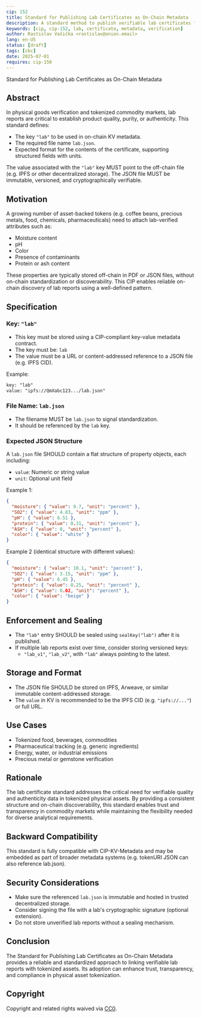 ```yaml
---
cip: 152
title: Standard for Publishing Lab Certificates as On-Chain Metadata
description: A standard method to publish verifiable lab certificates for physical or tokenized assets using structured metadata.
keywords: [cip, cip-152, lab, certificate, metadata, verification]
author: Rastislav Vašička <rastislav@onion.email>
lang: en-US
status: [draft]
tags: [cbc]
date: 2025-07-01
requires: cip-150
---
```


Standard for Publishing Lab Certificates as On-Chain Metadata

<!--truncate-->

## Abstract

In physical goods verification and tokenized commodity markets, lab reports are critical to establish product quality, purity, or authenticity. This standard defines:

- The key `"lab"` to be used in on-chain KV metadata.
- The required file name `lab.json`.
- Expected format for the contents of the certificate, supporting structured fields with units.

The value associated with the `"lab"` key MUST point to the off-chain file (e.g. IPFS or other decentralized storage). The JSON file MUST be immutable, versioned, and cryptographically verifiable.

## Motivation

A growing number of asset-backed tokens (e.g. coffee beans, precious metals, food, chemicals, pharmaceuticals) need to attach lab-verified attributes such as:

- Moisture content
- pH
- Color
- Presence of contaminants
- Protein or ash content

These properties are typically stored off-chain in PDF or JSON files, without on-chain standardization or discoverability. This CIP enables reliable on-chain discovery of lab reports using a well-defined pattern.

## Specification

### Key: `"lab"`

- This key must be stored using a CIP-compliant key-value metadata contract.
- The key must be: `lab`
- The value must be a URL or content-addressed reference to a JSON file (e.g. IPFS CID).

Example:

```txt
key: "lab"
value: "ipfs://QmXabc123.../lab.json"
```

### File Name: `lab.json`

- The filename MUST be `lab.json` to signal standardization.
- It should be referenced by the `lab` key.

### Expected JSON Structure

A `lab.json` file SHOULD contain a flat structure of property objects, each including:

- `value`: Numeric or string value
- `unit`: Optional unit field

Example 1:

```json
{
  "moisture": { "value": 9.7, "unit": "percent" },
  "SO2": { "value": 4.83, "unit": "ppm" },
  "pH": { "value": 6.51 },
  "protein": { "value": 0.31, "unit": "percent" },
  "ASH": { "value": 0, "unit": "percent" },
  "color": { "value": "white" }
}
```

Example 2 (identical structure with different values):

```json
{
  "moisture": { "value": 10.1, "unit": "percent" },
  "SO2": { "value": 3.15, "unit": "ppm" },
  "pH": { "value": 6.45 },
  "protein": { "value": 0.25, "unit": "percent" },
  "ASH": { "value": 0.02, "unit": "percent" },
  "color": { "value": "beige" }
}
```

## Enforcement and Sealing

- The `"lab"` entry SHOULD be sealed using `sealKey("lab")` after it is published.
- If multiple lab reports exist over time, consider storing versioned keys:
  - `"lab_v1"`, `"lab_v2"`, with `"lab"` always pointing to the latest.

## Storage and Format

- The JSON file SHOULD be stored on IPFS, Arweave, or similar immutable content-addressed storage.
- The `value` in KV is recommended to be the IPFS CID (e.g. `"ipfs://..."`) or full URL.

## Use Cases

- Tokenized food, beverages, commodities
- Pharmaceutical tracking (e.g. generic ingredients)
- Energy, water, or industrial emissions
- Precious metal or gemstone verification

## Rationale

The lab certificate standard addresses the critical need for verifiable quality and authenticity data in tokenized physical assets. By providing a consistent structure and on-chain discoverability, this standard enables trust and transparency in commodity markets while maintaining the flexibility needed for diverse analytical requirements.

## Backward Compatibility

This standard is fully compatible with CIP-KV-Metadata and may be embedded as part of broader metadata systems (e.g. tokenURI JSON can also reference lab.json).

## Security Considerations

- Make sure the referenced `lab.json` is immutable and hosted in trusted decentralized storage.
- Consider signing the file with a lab's cryptographic signature (optional extension).
- Do not store unverified lab reports without a sealing mechanism.

## Conclusion

The Standard for Publishing Lab Certificates as On-Chain Metadata provides a reliable and standardized approach to linking verifiable lab reports with tokenized assets. Its adoption can enhance trust, transparency, and compliance in physical asset tokenization.

## Copyright

Copyright and related rights waived via [CC0](https://creativecommons.org/publicdomain/zero/1.0/).
